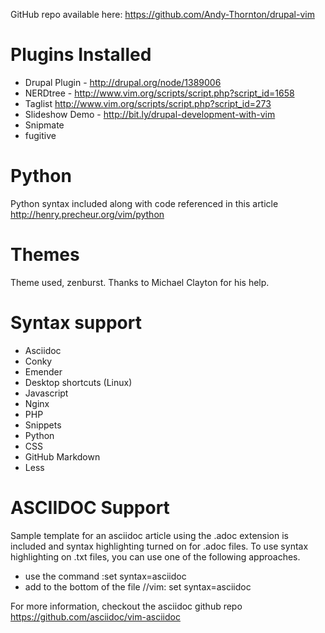 GitHub repo available here:
https://github.com/Andy-Thornton/drupal-vim

Plugins Installed
=================

* Drupal Plugin - http://drupal.org/node/1389006
* NERDtree - http://www.vim.org/scripts/script.php?script_id=1658
* Taglist http://www.vim.org/scripts/script.php?script_id=273
* Slideshow Demo - http://bit.ly/drupal-development-with-vim
* Snipmate
* fugitive

Python
======

Python syntax included along with code referenced in this article  http://henry.precheur.org/vim/python

Themes
======
Theme used, zenburst. Thanks to Michael Clayton for his help.

Syntax support
==============
* Asciidoc
* Conky
* Emender
* Desktop shortcuts (Linux)
* Javascript
* Nginx
* PHP
* Snippets
* Python
* CSS
* GitHub Markdown
* Less

ASCIIDOC Support
================
Sample template for an asciidoc article using the .adoc extension is included and syntax highlighting turned on for .adoc files. To use syntax highlighting on .txt files, you can use one of the following approaches.

* use the command :set syntax=asciidoc
* add to the bottom of the file  //vim: set syntax=asciidoc

For more information, checkout the asciidoc github repo https://github.com/asciidoc/vim-asciidoc
